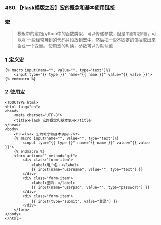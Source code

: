 ### 460.【Flask模版之宏】宏的概念和基本使用[链接](http://wangkaixiang.cn/python-flask/di-si-zhang-ff1a-flask-ru-men-ff08-mo-ban-ff09/di-liu-jie-ff1a-hong-he-import-yu-ju.html)

### 宏
> 模板中的宏跟python中的函数类似，可以传递参数，但是`不能有返回值`，可以将
一些经常用到的代码片段放到宏中，然后把一些不固定的值抽取出来当成一个变量。
使用宏的时候，参数可以为默认值

### 1.定义宏
```jinja2
{% macro input(name="", value="", type="text")%}
    <input type="{{ type }}" name="{{ name }}" value="{{ value }}">
{% endmacro %}
```

### 2.使用宏
```jinja2
<!DOCTYPE html>
<html lang="en">
<head>
    <meta charset="UTF-8">
    <title>Flask 宏的概念和基本使用</title>
</head>
<body>
    <h3>Flask 宏的概念和基本使用</h3>
    {% macro input(name="", value="", type="text")%}
        <input type="{{ type }}" name="{{ name }}" value="{{ value }}">
    {% endmacro %}
    <form action="" method="get">
        <div class="form-item">
            <label>用户名：</label>
            {{ input(name="username", value="", type="text") }}
        </div>
        <div class="form-item">
            <label>密码：</label>
            {{ input(name="userpsd", value="", type="password") }}
        </div>
        <div class="form-item">
            {{ input(type="submit", value="登录") }}
        </div>
    </form>
</body>
</html>
```